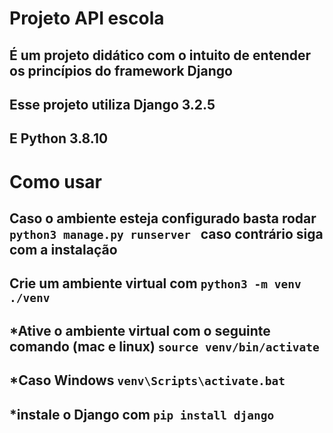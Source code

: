 # Projeto API escola
## É um projeto didático com o intuito de entender os princípios do framework Django

## Esse projeto utiliza Django 3.2.5
## E Python 3.8.10

# Como usar
## Caso o ambiente esteja configurado basta rodar `python3 manage.py runserver ` caso contrário siga com a instalação

## Crie um ambiente virtual com `python3 -m venv ./venv`

## *Ative o ambiente virtual com o seguinte comando **(mac e linux)** `source venv/bin/activate`

## *Caso Windows `venv\Scripts\activate.bat`

## *instale o Django com `pip install django`



